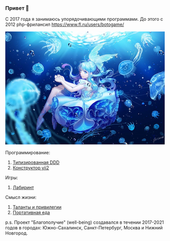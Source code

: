 ### Привет 👋

С 2017 года я занимаюсь упорядочивающими программами. До этого с 2012 php-фрилансил https://www.fl.ru/users/botogame/

![](./f2f569fa03ec3c440b85b28c1a9bfb99d52ef044r1-1920-1356v2_uhq.jpg)

Программирование:
1. <a href="/dominic-of-russia/code.well-being">Типизированная DDD</a>
2. <a href="/dominic-of-russia/yii2.well-being">Конструктор yii2</a>

Игры:
1. <a href="/dominic-of-russia/game.well-being">Лабиринт</a>

Смысл жизни:
1. <a href="/dominic-of-russia/cradle.well-being">Таланты и привилегии</a>
2. <a href="/requirement.well-being">Портативная еда</a>

p.s. Проект "Благополучие" (well-being) создавался в течении 2017-2021 годов в городах: Южно-Сахалинск, Санкт-Петербург, Москва и Нижний Новгород.
